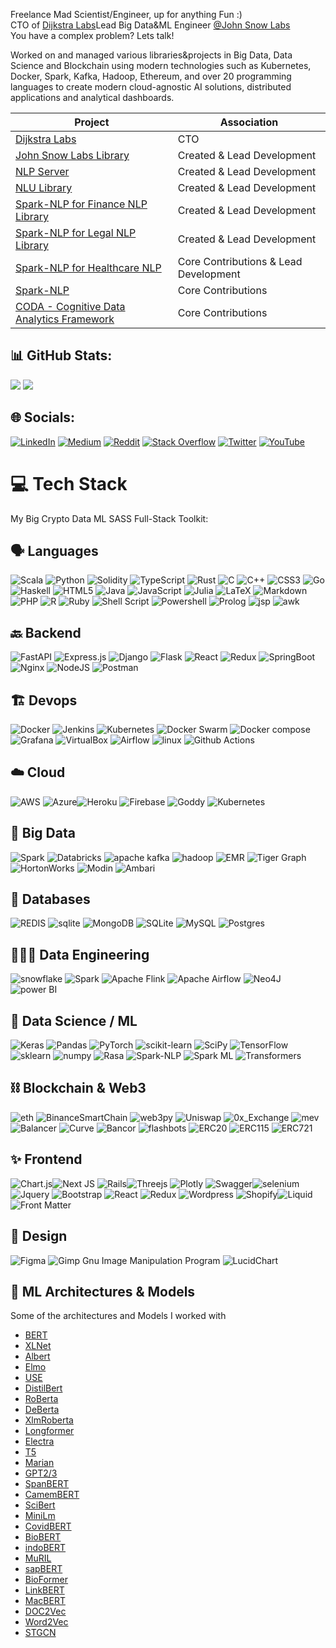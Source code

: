 Freelance Mad Scientist/Engineer, up for anything Fun :)      
CTO of [Dijkstra Labs](https://dijkstralabs.com/)Lead Big Data&ML Engineer [@John Snow Labs](https://www.johnsnowlabs.com/)          
You have a complex problem? Lets talk! 

Worked on  and managed various libraries&projects in Big Data, Data Science and Blockchain using modern technologies such as Kubernetes, Docker, Spark, Kafka, Hadoop, Ethereum, and over 20 programming languages to create modern cloud-agnostic AI solutions, distributed applications and analytical dashboards.  
  
| Project                                                                                                                   | Association                           | 
|---------------------------------------------------------------------------------------------------------------------------|---------------------------------------|
| [Dijkstra Labs](https://dijkstralabs.com/)                                                                              | CTO                                   |
| [John Snow Labs Library](https://nlu.johnsnowlabs.com/docs/en/install  )                                                  | Created & Lead Development            |
| [NLP Server](https://www.johnsnowlabs.com/nlp-server)                                                                     | Created & Lead Development            |
| [NLU Library](https://nlu.johnsnowlabs.com/  )                                                                            | Created & Lead Development            |
| [Spark-NLP for Finance NLP Library](https://www.johnsnowlabs.com/finance-nlp)                                             | Created & Lead Development            | 
| [Spark-NLP for Legal NLP Library](https://www.johnsnowlabs.com/legal-nlp/)                                                | Created & Lead Development            |
| [Spark-NLP for Healthcare NLP](https://www.johnsnowlabs.com/spark-nlp-health/)                                            | Core Contributions & Lead Development |
| [Spark-NLP](https://www.johnsnowlabs.com/spark-nlp  )                                                                     | Core Contributions                    |
| [CODA - Cognitive Data Analytics Framework](https://www.gt-arc.com/wp-content/uploads/2017/08/Projekt_GT-ARC_CODA_en.pdf) | Core Contributions                    |

  
  
## 📊 GitHub Stats:  
![](https://github-readme-stats.vercel.app/api?username=C-K-Loan&theme=dracula&hide_border=false&include_all_commits=true&count_private=true)
![](https://github-profile-trophy.vercel.app/?username=C-K-Loan&theme=dracula&no-frame=false&no-bg=true&margin-w=4)

## 🌐 Socials:  
[![LinkedIn](https://img.shields.io/badge/LinkedIn-%230077B5.svg?logo=linkedin&logoColor=white)](https://www.linkedin.com/in/christian-kasim-loan-302465138/) [![Medium](https://img.shields.io/badge/Medium-12100E?logo=medium&logoColor=white)](https://medium.com/@christian.kasim.loan) [![Reddit](https://img.shields.io/badge/Reddit-%23FF4500.svg?logo=Reddit&logoColor=white)](https://www.reddit.com/user/CKL-IT) [![Stack Overflow](https://img.shields.io/badge/-Stackoverflow-FE7A16?logo=stack-overflow&logoColor=white)](https://stackoverflow.com/users/7570932/ckloan) [![Twitter](https://img.shields.io/badge/Twitter-%231DA1F2.svg?logo=Twitter&logoColor=white)](https://twitter.com/ChristianKasimL) [![YouTube](https://img.shields.io/badge/YouTube-%23FF0000.svg?logo=YouTube&logoColor=white)](https://youtube.com/c/todo)  
  
# 💻 Tech Stack
My Big Crypto Data ML SASS Full-Stack Toolkit:  
  
## 🗣️ Languages    
![Scala](https://img.shields.io/badge/scala-%23DC322F.svg?style=plastic&logo=scala&logoColor=white) ![Python](https://img.shields.io/badge/python-3670A0?style=plastic&logo=python&logoColor=ffdd54) ![Solidity](https://img.shields.io/badge/Solidity-%23363636.svg?style=plastic&logo=solidity&logoColor=white) ![TypeScript](https://img.shields.io/badge/typescript-%23007ACC.svg?style=plastic&logo=typescript&logoColor=white) ![Rust](https://img.shields.io/badge/rust-%23000000.svg?style=plastic&logo=rust&logoColor=white) ![C](https://img.shields.io/badge/c-%2300599C.svg?style=plastic&logo=c&logoColor=white) ![C++](https://img.shields.io/badge/c++-%2300599C.svg?style=plastic&logo=c%2B%2B&logoColor=white) ![CSS3](https://img.shields.io/badge/css3-%231572B6.svg?style=plastic&logo=css3&logoColor=white) ![Go](https://img.shields.io/badge/go-%2300ADD8.svg?style=plastic&logo=go&logoColor=white) ![Haskell](https://img.shields.io/badge/Haskell-5e5086?style=plastic&logo=haskell&logoColor=white) ![HTML5](https://img.shields.io/badge/html5-%23E34F26.svg?style=plastic&logo=html5&logoColor=white) ![Java](https://img.shields.io/badge/java-%23ED8B00.svg?style=plastic&logo=java&logoColor=white) ![JavaScript](https://img.shields.io/badge/javascript-%23323330.svg?style=plastic&logo=javascript&logoColsor=%23F7DF1E) ![Julia](https://img.shields.io/badge/-Julia-9558B2?style=plastic&logo=julia&logoColor=white) ![LaTeX](https://img.shields.io/badge/latex-%23008080.svg?style=plastic&logo=latex&logoColor=white) ![Markdown](https://img.shields.io/badge/markdown-%23000000.svg?style=plastic&logo=markdown&logoColor=white) ![PHP](https://img.shields.io/badge/php-%23777BB4.svg?style=plastic&logo=php&logoColor=white) ![R](https://img.shields.io/badge/r-%23276DC3.svg?style=plastic&logo=r&logoColor=white) ![Ruby](https://img.shields.io/badge/ruby-%23CC342D.svg?style=plastic&logo=ruby&logoColor=white) ![Shell Script](https://img.shields.io/badge/shell_script-%23121011.svg?style=plastic&logo=gnu-bash&logoColor=white) ![Powershell](https://img.shields.io/badge/PowerShell-black.svg?style=plastic&logo=powershell) ![Prolog](https://img.shields.io/badge/Prolog-black.svg?style=plastic&logo=prolog) ![jsp](https://img.shields.io/badge/JSP-black.svg?style=plastic&logo=java-server-pages ) ![awk](https://img.shields.io/badge/awk-%23007ACC.svg?style=plastic&logo=awk&logoColor=white)

## 🔙 Backend  
![FastAPI](https://img.shields.io/badge/FastAPI-005571?style=plastic&logo=fastapi) ![Express.js](https://img.shields.io/badge/express.js-%23404d59.svg?style=plastic&logo=express&logoColor=%2361DAFB) ![Django](https://img.shields.io/badge/django-%23092E20.svg?style=plastic&logo=django&logoColor=white) ![Flask](https://img.shields.io/badge/flask-%23000.svg?style=plastic&logo=flask&logoColor=white) ![React](https://img.shields.io/badge/react-%2320232a.svg?style=plastic&logo=react&logoColor=%2361DAFB) ![Redux](https://img.shields.io/badge/redux-%23593d88.svg?style=plastic&logo=redux&logoColor=white) ![SpringBoot](https://img.shields.io/badge/spring-%236DB33F.svg?style=plastic&logo=spring&logoColor=white) ![Nginx](https://img.shields.io/badge/nginx-%23009639.svg?style=plastic&logo=nginx&logoColor=white) ![NodeJS](https://img.shields.io/badge/node.js-6DA55F?style=plastic&logo=node.js&logoColor=white) ![Postman](https://img.shields.io/badge/Postman-FF6C37?style=plastic&logo=postman&logoColor=white)  

##  🏗️ Devops 
![Docker](https://img.shields.io/badge/docker-%230db7ed.svg?style=plastic&logo=docker&logoColor=white) ![Jenkins](https://img.shields.io/badge/jenkins-%232C5263.svg?style=plastic&logo=jenkins&logoColor=white) ![Kubernetes](https://img.shields.io/badge/kubernetes-%23326ce5.svg?style=plastic&logo=kubernetes&logoColor=white) ![Docker Swarm](https://img.shields.io/badge/docker_swarm-%23121011.svg?style=plastic&logo=docker_swarm) ![Docker compose](https://img.shields.io/badge/docker_compose-%23121011.svg?style=plastic&logo=docker-compose) ![Grafana](https://img.shields.io/badge/Grafana-black?style=plastic&logo=Grafana) ![VirtualBox](https://img.shields.io/badge/Virtualbox-%23121011.svg?style=plastic&logo=virtualbox) ![Airflow](https://img.shields.io/badge/airflow-black?style=plastic&logo=apache%20airflow) ![linux](https://img.shields.io/badge/Linux-black.svg?style=plastic&logo=linux) ![Github Actions](https://img.shields.io/badge/GithubActions-%23007ACC.svg?style=plastic&logo=github&logoColor=white)

## ☁️ Cloud   
![AWS](https://img.shields.io/badge/AWS-%23FF9900.svg?style=plastic&logo=amazon-aws&logoColor=white) ![Azure](https://img.shields.io/badge/azure-%230072C6.svg?style=plastic&logo=azure-devops&logoColor=white)![Heroku](https://img.shields.io/badge/heroku-%23430098.svg?style=plastic&logo=heroku&logoColor=white) ![Firebase](https://img.shields.io/badge/firebase-%23039BE5.svg?style=plastic&logo=firebase) ![Goddy](https://img.shields.io/badge/GoDaddy-%23007ACC.svg?style=plastic&logo=godaddy&logoColor=white) ![Kubernetes](https://img.shields.io/badge/Kubernetes-%23007ACC.svg?style=plastic&logo=kubernetes&logoColor=white)

## 🐘 Big Data 
![Spark](https://img.shields.io/badge/Spark-black?style=plastic&logo=Apache%20Spark&logoColor=white) ![Databricks](https://img.shields.io/badge/databricks-%23007ACC.svg?style=plastic&logo=databricks&logoColor=white) ![apache kafka](https://img.shields.io/badge/Kafka-black?style=plastic&logo=Apache%20Kafka&logoColor=white) ![hadoop](https://img.shields.io/badge/Hadoop-black?style=plastic&logo=Apache%20Hadoop&logoColor=white) ![EMR](https://img.shields.io/badge/AWS_EMR-%23007ACC.svg?style=plastic&logo=AWS_EMR&logoColor=white) ![Tiger Graph](https://img.shields.io/badge/TigerGraph-%23007ACC.svg?style=plastic&logo=tigergraph&logoColor=white) ![HortonWorks](https://img.shields.io/badge/hortonworks-%23007ACC.svg?style=plastic&logo=hortonworks&logoColor=white) ![Modin](https://img.shields.io/badge/Modin-%23007ACC.svg?style=plastic&logo=modin&logoColor=white) ![Ambari](https://img.shields.io/badge/Ambari-%23007ACC.svg?style=plastic&logo=ambari&logoColor=white)

## 💾 Databases 
![REDIS](https://img.shields.io/badge/redis-%23007ACC.svg?style=plastic&logo=redis&logoColor=white) ![sqlite](https://img.shields.io/badge/redis-%23007ACC.svg?style=plastic&logo=sqlite&logoColor=white) ![MongoDB](https://img.shields.io/badge/MongoDB-%234ea94b.svg?style=plastic&logo=mongodb&logoColor=white) ![SQLite](https://img.shields.io/badge/sqlite-%2307405e.svg?style=plastic&logo=sqlite&logoColor=white) ![MySQL](https://img.shields.io/badge/mysql-%2300f.svg?style=plastic&logo=mysql&logoColor=white) ![Postgres](https://img.shields.io/badge/postgres-%23316192.svg?style=plastic&logo=postgresql&logoColor=white)  

## 🧑🏻‍🔧 Data Engineering  
![snowflake](https://img.shields.io/badge/Snowflake-%23007ACC.svg?style=plastic&logo=snowflake&logoColor=white) ![Spark](https://img.shields.io/badge/Apache%20Spark-Blue?style=plastic&logo=Apache%20Spark&logoColor=white) ![Apache Flink](https://img.shields.io/badge/Apache%20Flink-E6526F?style=plastic&logo=Apache%20Flink&logoColor=white) ![Apache Airflow](https://img.shields.io/badge/Apache%20Airflow-017CEE?style=plastic&logo=Apache%20Airflow&logoColor=white) ![Neo4J](https://img.shields.io/badge/Neo4j-008CC1?style=plastic&logo=neo4j&logoColor=white) ![power BI](https://img.shields.io/badge/PowerBI-%23007ACC.svg?style=plastic&logo=powerbi&logoColor=white)

##  🤖 Data Science / ML 
![Keras](https://img.shields.io/badge/Keras-%23D00000.svg?style=plastic&logo=Keras&logoColor=white) ![Pandas](https://img.shields.io/badge/pandas-%23150458.svg?style=plastic&logo=pandas&logoColor=white) ![PyTorch](https://img.shields.io/badge/PyTorch-%23EE4C2C.svg?style=plastic&logo=PyTorch&logoColor=white) ![scikit-learn](https://img.shields.io/badge/scikit--learn-%23F7931E.svg?style=plastic&logo=scikit-learn&logoColor=white) ![SciPy](https://img.shields.io/badge/SciPy-%230C55A5.svg?style=plastic&logo=scipy&logoColor=%white) ![TensorFlow](https://img.shields.io/badge/TensorFlow-%23FF6F00.svg?style=plastic&logo=TensorFlow&logoColor=white) ![sklearn](https://img.shields.io/badge/scikit%20-learn-black?style=plastic&logo=scikit-learn) ![numpy](https://img.shields.io/badge/Numpy-blue?logo=numpy) ![Rasa](https://img.shields.io/badge/Rasa-blue?logo=rasa) ![Spark-NLP](https://img.shields.io/badge/Spark_NLP_Ecosystem-%23007ACC.svg?style=plastic&logo=lucid_chart&logoColor=white) ![Spark ML](https://img.shields.io/badge/SparkML-%23007ACC.svg?style=plastic&logo=lucid_chart&logoColor=white) ![Transformers](https://img.shields.io/badge/Transformers-%23007ACC.svg?style=plastic&logo=transformers&logoColor=white)

## ⛓️ Blockchain & Web3 
![eth](https://img.shields.io/badge/Ethereum-black.svg?style=plastic&logo=ethereum) ![BinanceSmartChain](https://img.shields.io/badge/BSC-black.svg?style=plastic&logo=binance) ![web3py](https://img.shields.io/badge/web3py-black.svg?style=plastic&logo=web3py) ![Uniswap](https://img.shields.io/badge/Uniswap-black.svg?style=plastic&logo=Uniswap) ![0x_Exchange](https://img.shields.io/badge/0x_Exchange-black.svg?style=plastic&logo=0x_Exchange) ![mev](https://img.shields.io/badge/mev-black.svg?style=plastic&logo=mev) ![Balancer](https://img.shields.io/badge/Balancer-black.svg?style=plastic&logo=Balancer) ![Curve](https://img.shields.io/badge/Curve-black.svg?style=plastic&logo=Curve) ![Bancor](https://img.shields.io/badge/Bancor-black.svg?style=plastic&logo=Bancor) ![flashbots](https://img.shields.io/badge/flashbots-black.svg?style=plastic&logo=flashbots) ![ERC20](https://img.shields.io/badge/ERC20-black.svg?style=plastic&logo=ERC20) ![ERC115](https://img.shields.io/badge/ERC115-black.svg?style=plastic&logo=ERC115) ![ERC721](https://img.shields.io/badge/ERC721-black.svg?style=plastic&logo=ERC721) 

##  ✨ Frontend  
![Chart.js](https://img.shields.io/badge/chart.js-F5788D.svg?style=plastic&logo=chart.js&logoColor=white)![Next JS](https://img.shields.io/badge/Next-black?style=plastic&logo=next.js&logoColor=white) ![Rails](https://img.shields.io/badge/rails-%23CC0000.svg?style=plastic&logo=ruby-on-rails&logoColor=white)![Threejs](https://img.shields.io/badge/threejs-black?style=plastic&logo=three.js&logoColor=white) ![Plotly](https://img.shields.io/badge/Plotly-%233F4F75.svg?style=plastic&logo=plotly&logoColor=white) ![Swagger](https://img.shields.io/badge/-Swagger-%23Clojure?style=plastic&logo=swagger&logoColor=white)![selenium](https://img.shields.io/badge/Selenium-%233F4F75.svg?style=plastic&logo=selenium) ![Jquery](https://img.shields.io/badge/Jquery-%233F4F75.svg?style=plastic&logo=jquery) ![Bootstrap](https://img.shields.io/badge/Boostrap-white.svg?style=plastic&logo=bootstrap) ![React](https://img.shields.io/badge/React-black.svg?style=plastic&logo=react) ![Redux](https://img.shields.io/badge/Redux-black.svg?style=plastic&logo=redux) ![Wordpress](https://img.shields.io/badge/Wordpress-black.svg?style=plastic&logo=wordpress) ![Shopify](https://img.shields.io/badge/Shopify-black.svg?style=plastic&logo=shopify)![Liquid](https://img.shields.io/badge/Liquid-black.svg?style=plastic&logo=Liquid) ![Front Matter](https://img.shields.io/badge/FrontMatter-black.svg?style=plastic&logo=Liquid)

## 🎨 Design  
![Figma](https://img.shields.io/badge/figma-%23F24E1E.svg?style=plastic&logo=figma&logoColor=white)  ![Gimp Gnu Image Manipulation Program](https://img.shields.io/badge/Gimp-657D8B?style=plastic&logo=gimp&logoColor=FFFFFF)  ![LucidChart](https://img.shields.io/badge/LucidChart-%23007ACC.svg?style=plastic&logo=lucid_chart&logoColor=white)


## 🧠 ML Architectures & Models   
Some of the architectures and Models I worked with 
- [BERT](https://arxiv.org/abs/1810.04805)
- [XLNet](https://arxiv.org/abs/1906.08237)
- [Albert](https://arxiv.org/abs/1909.11942)
- [Elmo](https://arxiv.org/abs/1802.05365)
- [USE](https://arxiv.org/abs/1803.11175)
- [DistilBert](https://arxiv.org/abs/1910.01108)
- [RoBerta](https://arxiv.org/abs/1907.11692)
- [DeBerta](https://arxiv.org/abs/2006.03654)
- [XlmRoberta](https://arxiv.org/abs/1911.02116)
- [Longformer](https://arxiv.org/abs/2004.05150)
- [Electra](https://arxiv.org/abs/2003.10555)
- [T5](https://arxiv.org/abs/1910.10683)
- [Marian](https://arxiv.org/abs/1804.00344)
- [GPT2/3](https://openai.com/blog/better-language-models/)
- [SpanBERT](https://arxiv.org/abs/1907.10529)
- [CamemBERT](https://camembert-model.fr/)
- [SciBert](https://www.aclweb.org/anthology/D19-1371/)
- [MiniLm](https://arxiv.org/abs/2002.10957)
- [CovidBERT](https://arxiv.org/abs/2005.07503)
- [BioBERT](https://arxiv.org/abs/1901.08746)
- [indoBERT](https://arxiv.org/abs/2011.00677)
- [MuRIL](https://arxiv.org/abs/2103.10730 )
- [sapBERT](https://github.com/cambridgeltl/sapbert)
- [BioFormer](https://github.com/WGLab/Bioformer)
- [LinkBERT](https://arxiv.org/abs/2203.15827)
- [MacBERT](https://aclanthology.org/2020.findings-emnlp.58)
- [DOC2Vec](https://arxiv.org/abs/1301.3781)
- [Word2Vec](https://arxiv.org/abs/1301.3781)
- [STGCN](https://github.com/VeritasYin/STGCN_IJCAI-18)
